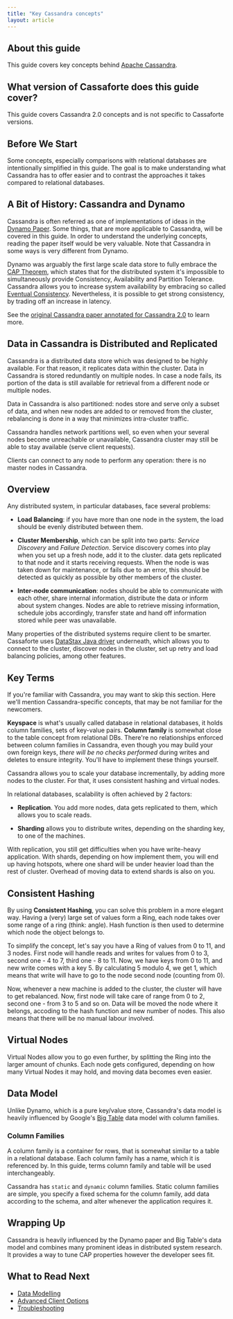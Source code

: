 ```yaml
---
title: "Key Cassandra concepts"
layout: article
---
```


## About this guide

This guide covers key concepts behind [Apache Cassandra](http://cassandra.apache.org).


## What version of Cassaforte does this guide cover?

This guide covers Cassandra 2.0 concepts and is not specific to Cassaforte
versions.


## Before We Start

Some concepts, especially comparisons with relational databases are
intentionally simplified in this guide. The goal is to make
understanding what Cassandra has to offer easier and to contrast the
approaches it takes compared to relational databases.


## A Bit of History: Cassandra and Dynamo

Cassandra is often referred as one of implementations of ideas in the
[Dynamo Paper](http://www.allthingsdistributed.com/2007/10/amazons_dynamo.html).
Some things, that are more applicable to Cassandra, will be covered in
this guide. In order to understand the underlying concepts, reading
the paper itself would be very valuable. Note that Cassandra in some
ways is very different from Dynamo.

Dynamo was arguably the first large scale data store to fully embrace the [CAP Theorem](http://en.wikipedia.org/wiki/CAP_theorem),
which states that for the distributed system it's impossible to
simultaneously provide Consistency, Availability and Partition Tolerance.
Cassandra allows you to increase system availability by embracing so called
[Eventual Consistency](http://www.allthingsdistributed.com/2008/12/eventually_consistent.html).
Nevertheless, it is possible to get strong consistency, by trading off
an increase in latency.

See the [original Cassandra paper annotated for Cassandra 2.0](http://www.datastax.com/documentation/articles/cassandra/cassandrathenandnow.html)
to learn more.



## Data in Cassandra is Distributed and Replicated

Cassandra is a distributed data store which was designed to be highly
available. For that reason, it replicates data within the cluster. Data in
Cassandra is stored redundantly on multiple nodes. In case a node
fails, its portion of the data is still available for retrieval from a
different node or multiple nodes.

Data in Cassandra is also partitioned: nodes store and serve only a
subset of data, and when new nodes are added to or removed from the
cluster, rebalancing is done in a way that minimizes intra-cluster
traffic.

Cassandra handles network partitions well, so even
when your several nodes become unreachable or unavailable, Cassandra cluster
may still be able to stay available (serve client requests).

Clients can connect to any node to perform any operation: there is no
master nodes in Cassandra.


## Overview

Any distributed system, in particular databases, face several problems:

  * __Load Balancing__: if you have more than one node in the system, the load should
    be evenly distributed between them.

  * __Cluster Membership__, which can be split into two parts: _Service Discovery_ and _Failure Detection_.
    Service discovery comes into play when you set up a fresh node, add it to the cluster.
    data gets replicated to that node and it starts receiving requests.
    When the node is was taken down for maintenance, or fails due
    to an error, this should be detected as quickly as possible by other members of the cluster.

  * __Inter-node communication__: nodes should be able to communicate with each other,
    share internal information, distribute the data or inform about system changes. Nodes
    are able to retrieve missing information, schedule jobs accordingly, transfer state
    and hand off information stored while peer was unavailable.

Many properties of the distributed systems require client to be
smarter. Cassaforte uses [DataStax Java driver](http://github.com/datastax/java-driver) underneath, which
allows you to connect to the cluster, discover nodes in the cluster,
set up retry and load balancing policies, among other features.


## Key Terms

If you're familiar with Cassandra, you may want to skip this section.
Here we'll mention Cassandra-specific concepts, that may be not familiar
for the newcomers.

__Keyspace__ is what's usually called database in relational databases, it
holds column families, sets of key-value pairs. __Column family__ is somewhat
close to the table concept from relational DBs. There're no relationships
enforced between column families in Cassandra, even though you may build
your own foreign keys, _there will be no checks performed_ during writes
and deletes to ensure integrity. You'll have to implement these things
yourself.

Cassandra allows you to scale your database incrementally, by adding more
nodes to the cluster. For that, it uses consistent hashing and virtual nodes.

In relational databases, scalability is often achieved by 2 factors:

  * __Replication__. You add more nodes, data gets replicated to them,
    which allows you to scale reads.

  * __Sharding__ allows you to distribute writes, depending on the sharding key,
    to one of the machines.

With replication, you still get difficulties when you have write-heavy
application. With shards, depending on how implement them, you will
end up having hotspots, where one shard will be under heavier load than
the rest of cluster. Overhead of moving data to extend shards is also on
you.

## Consistent Hashing

By using __Consistent Hashing__, you can solve this problem in a more elegant
way. Having a (very) large set of values form a Ring, each node takes over
some range of a ring (think: angle). Hash function is then used to
determine which node the object belongs to.

To simplify the concept, let's say you have a Ring of values from 0 to 11,
and 3 nodes. First node will handle reads and writes for values from 0 to 3,
second one - 4 to 7, third one - 8 to 11. Now, we have keys from 0 to 11, and
new write comes with a key 5. By calculating 5 modulo 4, we get 1, which means
that write will have to go to the node second node (counting from 0).

Now, whenever a new machine is added to the cluster, the cluster will have
to get rebalanced. Now, first node will take care of range from 0 to 2,
second one - from 3 to 5 and so on. Data will be moved the node where it belongs,
accoding to the hash function and new number of nodes. This also means
that there will be no manual labour involved.

## Virtual Nodes

Virtual Nodes allow you to go even further, by splitting the Ring into the larger
amount of chunks. Each node gets configured, depending on how many Virtual Nodes
it may hold, and moving data becomes even easier.


## Data Model

Unlike Dynamo, which is a pure key/value store, Cassandra's data model
is heavily influenced by Google's [Big Table](http://static.googleusercontent.com/external_content/untrusted_dlcp/research.google.com/es//archive/bigtable-osdi06.pdf)
data model with column families.

### Column Families

A column family is a container for rows, that is somewhat similar to a table
in a relational database. Each column family has a name, which it is referenced
by. In this guide, terms column family and table will be used interchangeably.

Cassandra has `static` and `dynamic` column families. Static column
families are simple, you specify a fixed schema for the column family, add
data according to the schema, and alter whenever the application requires it.


## Wrapping Up

Cassandra is heavily influenced by the Dynamo paper and Big Table's data model
and combines many prominent ideas in distributed system research.
It provides a way to tune CAP properties however the developer sees fit.


## What to Read Next

  * [Data Modelling](/articles/modelling_data.html)
  * [Advanced Client Options](/articles/advanced_client_options.html)
  * [Troubleshooting](/articles/troubleshooting.html)
